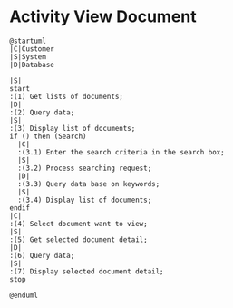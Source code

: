 # Activity View Document

```plantuml
@startuml
|C|Customer
|S|System
|D|Database

|S|
start
:(1) Get lists of documents;
|D|
:(2) Query data;
|S|
:(3) Display list of documents;
if () then (Search)
  |C|
  :(3.1) Enter the search criteria in the search box;
  |S|
  :(3.2) Process searching request;
  |D|
  :(3.3) Query data base on keywords;
  |S|
  :(3.4) Display list of documents;
endif
|C|
:(4) Select document want to view;
|S|
:(5) Get selected document detail;
|D|
:(6) Query data;
|S|
:(7) Display selected document detail;
stop

@enduml
```

<!-- diagram id="activity-view-document-view-document" -->